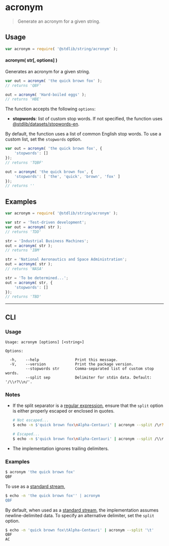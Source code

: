 <!--

@license Apache-2.0

Copyright (c) 2021 The Stdlib Authors.

Licensed under the Apache License, Version 2.0 (the "License");
you may not use this file except in compliance with the License.
You may obtain a copy of the License at

   http://www.apache.org/licenses/LICENSE-2.0

Unless required by applicable law or agreed to in writing, software
distributed under the License is distributed on an "AS IS" BASIS,
WITHOUT WARRANTIES OR CONDITIONS OF ANY KIND, either express or implied.
See the License for the specific language governing permissions and
limitations under the License.

-->

# acronym

> Generate an acronym for a given string.

<!-- Section to include introductory text. Make sure to keep an empty line after the intro `section` element and another before the `/section` close. -->

<section class="intro">

</section>

<!-- /.intro -->

<!-- Package usage documentation. -->

<section class="usage">

## Usage

```javascript
var acronym = require( '@stdlib/string/acronym' );
```

#### acronym( str\[, options] )

Generates an acronym for a given string.

```javascript
var out = acronym( 'the quick brown fox' );
// returns 'QBF'

out = acronym( 'Hard-boiled eggs' );
// returns 'HBE'
```

The function accepts the following `options`:

-   **stopwords**: list of custom stop words. If not specified, the function uses [@stdlib/datasets/stopwords-en][@stdlib/datasets/stopwords-en].

By default, the function uses a list of common English stop words. To use a custom list, set the `stopwords` option.

```javascript
var out = acronym( 'the quick brown fox', {
    'stopwords': []
});
// returns 'TQBF'

out = acronym( 'the quick brown fox', {
    'stopwords': [ 'the', 'quick', 'brown', 'fox' ]
});
// returns ''
```

</section>

<!-- /.usage -->

<!-- Package usage notes. Make sure to keep an empty line after the `section` element and another before the `/section` close. -->

<section class="notes">

</section>

<!-- /.notes -->

<!-- Package usage examples. -->

<section class="examples">

## Examples

<!-- eslint no-undef: "error" -->

```javascript
var acronym = require( '@stdlib/string/acronym' );

var str = 'Test-driven development';
var out = acronym( str );
// returns 'TDD'

str = 'Industrial Business Machines';
out = acronym( str );
// returns 'IBM'

str = 'National Aeronautics and Space Administration';
out = acronym( str );
// returns 'NASA'

str = 'To be determined...';
out = acronym( str, {
    'stopwords': []
});
// returns 'TBD'
```

</section>

<!-- /.examples -->

<!-- Section for describing a command-line interface. -->

* * *

<section class="cli">

## CLI

<!-- CLI usage documentation. -->

<section class="usage">

### Usage

```text
Usage: acronym [options] [<string>]

Options:

  -h,    --help                Print this message.
  -V,    --version             Print the package version.
         --stopwords str       Comma-separated list of custom stop words.
         --split sep           Delimiter for stdin data. Default: '/\\r?\\n/'.
```

</section>

<!-- /.usage -->

<!-- CLI usage notes. Make sure to keep an empty line after the `section` element and another before the `/section` close. -->

<section class="notes">

### Notes

-   If the split separator is a [regular expression][mdn-regexp], ensure that the `split` option is either properly escaped or enclosed in quotes.

    ```bash
    # Not escaped...
    $ echo -n $'quick brown fox\nAlpha-Centauri' | acronym --split /\r?\n/

    # Escaped...
    $ echo -n $'quick brown fox\nAlpha-Centauri' | acronym --split /\\r?\\n/
    ```

-   The implementation ignores trailing delimiters.

</section>

<!-- /.notes -->

<!-- CLI usage examples. -->

<section class="examples">

### Examples

```bash
$ acronym 'the quick brown fox'
QBF
```

To use as a [standard stream][standard-streams],

```bash
$ echo -n 'the quick brown fox'' | acronym
QBF
```

By default, when used as a [standard stream][standard-streams], the implementation assumes newline-delimited data. To specify an alternative delimiter, set the `split` option.

```bash
$ echo -n 'quick brown fox\tAlpha-Centauri' | acronym --split '\t'
QBF
AC
```

</section>

<!-- /.examples -->

</section>

<!-- /.cli -->

<!-- Section to include cited references. If references are included, add a horizontal rule *before* the section. Make sure to keep an empty line after the `section` element and another before the `/section` close. -->

<section class="references">

</section>

<!-- /.references -->

<!-- Section for related `stdlib` packages. Do not manually edit this section, as it is automatically populated. -->

<section class="related">

</section>

<!-- /.related -->

<!-- Section for all links. Make sure to keep an empty line after the `section` element and another before the `/section` close. -->

<section class="links">

[standard-streams]: https://en.wikipedia.org/wiki/Standard_streams

[mdn-regexp]: https://developer.mozilla.org/en-US/docs/Web/JavaScript/Guide/Regular_Expressions

[@stdlib/datasets/stopwords-en]: https://github.com/stdlib-js/datasets-stopwords-en

</section>

<!-- /.links -->

